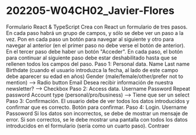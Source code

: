 # 202205-W04CH02_Javier-Flores
Formulario React &amp; TypeScript  Crea con React un formulario de tres pasos. En cada paso habrá un grupo de campos, y sólo se debe ver un paso a la vez. Pon en cada paso un botón para navegar al siguiente y otro para navegar al anterior (en el primer paso no debe verse el botón de anterior). En el tercer paso debe haber un botón "Acceder". En cada paso, el botón para continuar al siguiente paso debe estar deshabilitado hasta que se rellenen todos los campos del paso.  Paso 1: Personal data.      Name     Last name     Birthdate (cuando el usuario introduzca la fecha, al lado de este campo debe aparecer su edad en años)     Gender (male/female/other/prefer not to mention) --> Radio button     Email     Desea recibir información de nuestra newsletter? --> Checkbox     Paso 2: Access data.         Username         Password         Repeat password         Account type (personal/pro/business) --> Tiene que ser un select     Paso 3: Confirmación.         El usuario debe de ver todos los datos introducidos y confirmar que es correcto. Botón para confirmar.     Paso 4: Login.         Username         Passoword Si los datos son incorrectos, se debe de mostrar un mensaje de error. Si son correctos, se le debe mostrar una pantalla con todos los datos introducidos en el formulario (sería como un cuarto paso). Contraer
